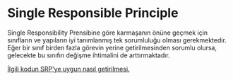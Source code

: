 # Single Responsible Principle
Single Responsibility Prensibine göre karmaşanın önüne geçmek için sınıfların ve yapıların iyi tanımlanmış tek sorumluluğu olması gerekmektedir. Eğer bir sınıf birden fazla görevin yerine getirilmesinden sorumlu olursa, gelecekte bu sınıfın değişme ihtimalini de arttırmaktadır. 

[İlgili kodun SRP'ye uygun nasıl getirilmesi.](https://github.com/omereryilmaz/SOLIDPrinciplesInCSharp/commit/6b7b171ae33556a0c992d68e29b8b47eb86e812c#diff-79113957595f3e560b1d7e372b731bc5c4c13b71c51e6fc494cd5a8ac2225b1d)
